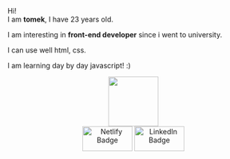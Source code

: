 <link rel="preconnect" href="https://fonts.googleapis.com">
<link rel="preconnect" href="https://fonts.gstatic.com" crossorigin>
<link href="https://fonts.googleapis.com/css2?family=Alkatra:wght@400;700&display=swap" rel="stylesheet">
<div class="container" font-size="30px">
Hi!<br>
I am <b>tomek</b>, I have 23 years old.</br>

I am interesting in <b>front-end developer</b> since i went to university. </br>

I can use well html, css. </br>

I am learning day by day javascript! :)</br>

<div id="header" align="center">
  <img src="https://media.giphy.com/media/M9gbBd9nbDrOTu1Mqx/giphy.gif" width="100"/></br>
<div class="badges">
<a href="https://truedie.netlify.app" taget="_blank">
  <img src="https://img.shields.io/badge/-Netlify-9cf" alt="Netlify Badge" width="100" height="50"/></a>
<a href="https://www.linkedin.com/in/tomasz-pierzchalski-03949925a/" taget="_blank">
<img src="https://img.shields.io/badge/LinkedIn-blue?style=for-the-badge&logo=linkedin&logoColor=white" alt="LinkedIn Badge" height="50" width="100"/></a>
</div>
</div>

</div>
